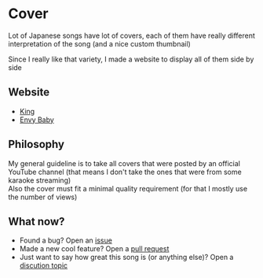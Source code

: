 # Cover

Lot of Japanese songs have lot of covers, each of them have really different interpretation of the song (and a nice custom thumbnail)

Since I really like that variety, I made a website to display all of them side by side

## Website
 - [King](https://king.zirk.eu/king.html)
 - [Envy Baby](https://king.zirk.eu/envybaby.html)

## Philosophy
My general guideline is to take all covers that were posted by an official YouTube channel (that means I don't take the ones that were from some karaoke streaming)\
Also the cover must fit a minimal quality requirement (for that I mostly use the number of views)

## What now?
- Found a bug? Open an [issue](https://github.com/Xwilarg/King/issues)
- Made a new cool feature? Open a [pull request](https://github.com/Xwilarg/King/pulls)
- Just want to say how great this song is (or anything else)? Open a [discution topic](https://github.com/Xwilarg/King/discussions)
